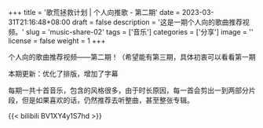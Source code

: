 +++
title = '歌荒拯救计划 | 个人向推歌 - 第二期'
date = 2023-03-31T21:16:48+08:00
draft = false
description = '这是一期个人向的歌曲推荐视频。'
slug = 'music-share-02'
tags = ['音乐']
categories = ['分享']
image = ''
license = false
weight = 1
+++

个人向的歌曲推荐视频——第二期！（希望能有第三期，具体初衷可以看看第一期

本期更新：优化了排版，增加了字幕

每期一共十首音乐，包含的风格很多，由于时长原因，每一首会剪出一到两部分片段，但是如果喜欢的话，仍然推荐去听整曲，甚至整张专辑。

{{< bilibili BV1XY4y1S7hd >}}